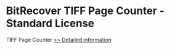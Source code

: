 # BitRecover TIFF Page Counter - Standard License
TIFF Page Counter
[>> Detailed information](https://secure.shareit.com/shareit/product.html?productid=301008310&affiliateid=200057808)
